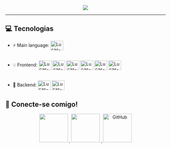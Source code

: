 <p align="center">
<a href="https://github.com/Oliveiralucaas">
<img src="https://readme-typing-svg.herokuapp.com?lines=👋+Olá,+Me+chamo+Lucas+Gabriel;Atualmente+cursando+ADS;Web+Developer;Sempre%20aprendendo%20coisas%20novas&center=true&width=380&height=45">
</a>
</p>
<hr>

## 💻 Tecnologias

- :zap: Main language: <img align="center" alt="Lucas-Js" height="30" width="40" src="https://skillicons.dev/icons?i=js" Title="JavaScript">
  ######
- :bulb: Frontend: <img align="center" alt="Lucas-HTML" height="30" width="40" src="https://skillicons.dev/icons?i=html" Title="HTML 5"> <img align="center" alt="Lucas-CSS" height="30" width="40" src="https://skillicons.dev/icons?i=css" Title="CSS 3"> <img align="center" alt="Lucas-Js" height="30" width="40" src="https://skillicons.dev/icons?i=js" Title="JavaScript"> <img align="center" alt="Lucas-Ts" height="30" width="40" src="https://skillicons.dev/icons?i=ts" Title="TypeScript"> <img align="center" alt="Lucas-react" height="30" width="40" src="https://skillicons.dev/icons?i=react" Title="React.js"> <img align="center" alt="Lucas-Styled Components" height="30" width="40" src="https://skillicons.dev/icons?i=styledcomponents" Title="Styled Components">
  ######
- 📡 Backend: <img align="center" alt="Lucas-Node" height="30" width="40" src="https://skillicons.dev/icons?i=nodejs" Title="Node.js"> <img align="center" alt="Lucas-express" height="30" width="40" src="https://skillicons.dev/icons?i=express" Title="express">
  ######

## 🤝 Conecte-se comigo!
<p align="center">
		<a href="mailto:oliveiraslucaas@gmail.com" alt="Email">
		<img width="90" hspace="3" src="https://img.shields.io/badge/gmail-%23EA4335.svg?style=flat-square&logo=gmail&logoColor=white" />
		</a>
	 	<a href="https://www.linkedin.com/in/Oliveiralucaas" alt="Linkedin">
 		<img width="90" hspace="3" src="https://img.shields.io/badge/-Linkedin-0e76a8?style=flat-square&logo=Linkedin&logoColor=white />
		</a>
		<a href="https://github.com/Oliveiralucaas">
		<img width="90" hspace="3" src="https://img.shields.io/badge/github-%23181717.svg?style=flat-square&logo=github&logoColor=white" alt="GitHub"/>
		</a>

